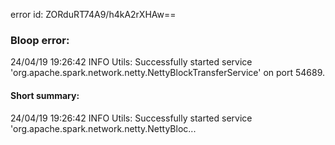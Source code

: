 error id: ZORduRT74A9/h4kA2rXHAw==
### Bloop error:

24/04/19 19:26:42 INFO Utils: Successfully started service 'org.apache.spark.network.netty.NettyBlockTransferService' on port 54689.
#### Short summary: 

24/04/19 19:26:42 INFO Utils: Successfully started service 'org.apache.spark.network.netty.NettyBloc...